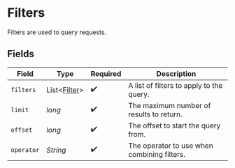 # Filters

Filters are used to query requests.


## Fields

| Field                                         | Type                                          | Required                                      | Description                                   |
| --------------------------------------------- | --------------------------------------------- | --------------------------------------------- | --------------------------------------------- |
| `filters`                                     | List<[Filter](../../models/shared/Filter.md)> | :heavy_check_mark:                            | A list of filters to apply to the query.      |
| `limit`                                       | *long*                                        | :heavy_check_mark:                            | The maximum number of results to return.      |
| `offset`                                      | *long*                                        | :heavy_check_mark:                            | The offset to start the query from.           |
| `operator`                                    | *String*                                      | :heavy_check_mark:                            | The operator to use when combining filters.   |